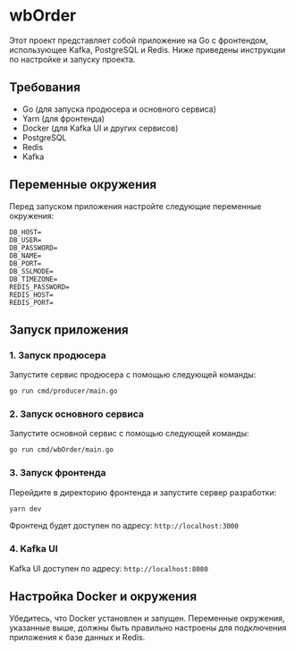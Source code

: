 # wbOrder

Этот проект представляет собой приложение на Go с фронтендом, использующее Kafka, PostgreSQL и Redis. Ниже приведены инструкции по настройке и запуску проекта.

## Требования

- Go (для запуска продюсера и основного сервиса)
- Yarn (для фронтенда)
- Docker (для Kafka UI и других сервисов)
- PostgreSQL
- Redis
- Kafka

## Переменные окружения

Перед запуском приложения настройте следующие переменные окружения:

```
DB_HOST=
DB_USER=
DB_PASSWORD=
DB_NAME=
DB_PORT=
DB_SSLMODE=
DB_TIMEZONE=
REDIS_PASSWORD=
REDIS_HOST=
REDIS_PORT=
```

## Запуск приложения

### 1. Запуск продюсера
Запустите сервис продюсера с помощью следующей команды:
```bash
go run cmd/producer/main.go
```

### 2. Запуск основного сервиса
Запустите основной сервис с помощью следующей команды:
```bash
go run cmd/wbOrder/main.go
```

### 3. Запуск фронтенда
Перейдите в директорию фронтенда и запустите сервер разработки:
```bash
yarn dev
```
Фронтенд будет доступен по адресу: `http://localhost:3000`

### 4. Kafka UI
Kafka UI доступен по адресу: `http://localhost:8080`

## Настройка Docker и окружения
Убедитесь, что Docker установлен и запущен. Переменные окружения, указанные выше, должны быть правильно настроены для подключения приложения к базе данных и Redis.

